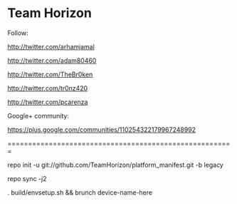 Team Horizon
===========

Follow:

http://twitter.com/arhamjamal
       
http://twitter.com/adam80460

http://twitter.com/TheBr0ken

http://twitter.com/tr0nz420

http://twitter.com/pcarenza

Google+ community:

https://plus.google.com/communities/110254322179967248992


=======================================================

repo init -u git://github.com/TeamHorizon/platform_manifest.git -b legacy

repo sync -j2

. build/envsetup.sh && brunch device-name-here


